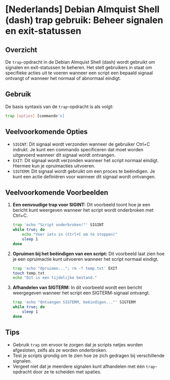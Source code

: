 # [Nederlands] Debian Almquist Shell (dash) trap gebruik: Beheer signalen en exit-statussen

## Overzicht
De `trap`-opdracht in de Debian Almquist Shell (dash) wordt gebruikt om signalen en exit-statussen te beheren. Het stelt gebruikers in staat om specifieke acties uit te voeren wanneer een script een bepaald signaal ontvangt of wanneer het normaal of abnormaal eindigt.

## Gebruik
De basis syntaxis van de `trap`-opdracht is als volgt:

```sh
trap [opties] [commando's]
```

## Veelvoorkomende Opties
- `SIGINT`: Dit signaal wordt verzonden wanneer de gebruiker Ctrl+C indrukt. Je kunt een commando specificeren dat moet worden uitgevoerd wanneer dit signaal wordt ontvangen.
- `EXIT`: Dit signaal wordt verzonden wanneer het script normaal eindigt. Hiermee kun je opruimacties uitvoeren.
- `SIGTERM`: Dit signaal wordt gebruikt om een proces te beëindigen. Je kunt een actie definiëren voor wanneer dit signaal wordt ontvangen.

## Veelvoorkomende Voorbeelden

1. **Een eenvoudige trap voor SIGINT:**
   Dit voorbeeld toont hoe je een bericht kunt weergeven wanneer het script wordt onderbroken met Ctrl+C.

   ```sh
   trap 'echo "Script onderbroken!"' SIGINT
   while true; do
       echo "Voer iets in (Ctrl+C om te stoppen)"
       sleep 1
   done
   ```

2. **Opruimen bij het beëindigen van een script:**
   Dit voorbeeld laat zien hoe je een opruimactie kunt uitvoeren wanneer het script normaal eindigt.

   ```sh
   trap 'echo "Opruimen..."; rm -f temp.txt' EXIT
   touch temp.txt
   echo "Dit is een tijdelijke bestand."
   ```

3. **Afhandelen van SIGTERM:**
   In dit voorbeeld wordt een bericht weergegeven wanneer het script een SIGTERM-signaal ontvangt.

   ```sh
   trap 'echo "Ontvangen SIGTERM, beëindigen..."' SIGTERM
   while true; do
       sleep 1
   done
   ```

## Tips
- Gebruik `trap` om ervoor te zorgen dat je scripts netjes worden afgesloten, zelfs als ze worden onderbroken.
- Test je scripts grondig om te zien hoe ze zich gedragen bij verschillende signalen.
- Vergeet niet dat je meerdere signalen kunt afhandelen met één `trap`-opdracht door ze te scheiden met spaties.